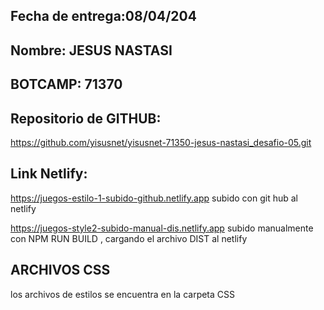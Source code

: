 ## Fecha de entrega:08/04/204 
## Nombre: JESUS NASTASI
## BOTCAMP:  71370
## Repositorio de GITHUB:
 https://github.com/yisusnet/yisusnet-71350-jesus-nastasi_desafio-05.git
## Link Netlify: 
https://juegos-estilo-1-subido-github.netlify.app
subido con git hub al netlify



https://juegos-style2-subido-manual-dis.netlify.app
subido manualmente con NPM RUN BUILD , cargando el archivo DIST al netlify

## ARCHIVOS CSS 
los archivos de estilos se encuentra en la carpeta CSS


